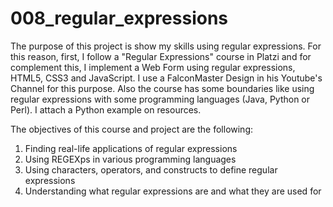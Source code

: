 # 008_regular_expressions

The purpose of this project is show my skills using regular expressions. For this reason, first, I follow a "Regular Expressions" course in Platzi and for complement this, I implement a Web Form using regular expressions, HTML5, CSS3 and JavaScript.
I use a FalconMaster Design in his Youtube's Channel for this purpose.
Also the course has some boundaries like using regular expressions with some programming languages (Java, Python or Perl). I attach a Python example on resources.

The objectives of this course and project are the following:

1. Finding real-life applications of regular expressions
2. Using REGEXps in various programming languages
3. Using characters, operators, and constructs to define regular expressions
4. Understanding what regular expressions are and what they are used for
